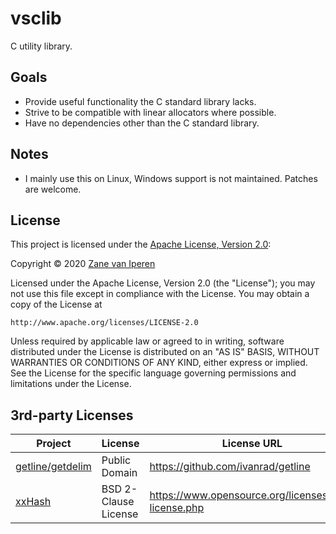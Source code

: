 # vsclib

C utility library.

## Goals

* Provide useful functionality the C standard library lacks.
* Strive to be compatible with linear allocators where possible.
* Have no dependencies other than the C standard library.

## Notes

* I mainly use this on Linux, Windows support is not maintained. Patches are welcome.

## License
This project is licensed under the [Apache License, Version 2.0](https://opensource.org/licenses/Apache-2.0):

Copyright &copy; 2020 [Zane van Iperen](mailto:zane@zanevaniperen.com)

Licensed under the Apache License, Version 2.0 (the "License");
you may not use this file except in compliance with the License.
You may obtain a copy of the License at

    http://www.apache.org/licenses/LICENSE-2.0

Unless required by applicable law or agreed to in writing, software
distributed under the License is distributed on an "AS IS" BASIS,
WITHOUT WARRANTIES OR CONDITIONS OF ANY KIND, either express or implied.
See the License for the specific language governing permissions and
limitations under the License.

## 3rd-party Licenses


| Project | License | License URL |
| ------- | ------- | ----------- |
| [getline/getdelim](https://github.com/ivanrad/getline) | Public Domain | https://github.com/ivanrad/getline |
| [xxHash](https://github.com/Cyan4973/xxHash) | BSD 2-Clause License | https://www.opensource.org/licenses/bsd-license.php |
